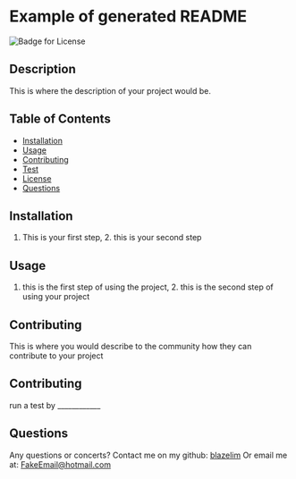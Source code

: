 
# Example of generated README
![Badge for License](https://img.shields.io/badge/license-MIT-blueviolet)

## Description
This is where the description of your project would be. 
## Table of Contents
* [Installation](#installation)
* [Usage](#usage)
* [Contributing](#contributing)
* [Test](#test)
* [License](#license)
* [Questions](#questions)
## Installation
1. This is your first step, 2. this is your second step
## Usage
1. this is the first step of using the project, 2. this is the second step of using your project
## Contributing
This is where you would describe to the community how they can contribute to your project
## Contributing
run a test by ____________
## Questions
Any questions or concerts?
Contact me on my github: [blazelim](https://github.com/blazelim/)
Or email me at: FakeEmail@hotmail.com